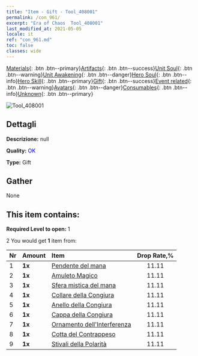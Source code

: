 ```yaml
---
title: "Item - Gift - Tool_408001"
permalink: /con_961/
excerpt: "Era of Chaos  Tool_408001"
last_modified_at: 2021-05-05
locale: it
ref: "con_961.md"
toc: false
classes: wide
---
```

 [Materials](/ItemsIT/){: .btn .btn--primary}[Artifacts](/ItemsIT/Artifacts/){: .btn .btn--success}[Unit Soul](/ItemsIT/UnitSoul/){: .btn .btn--warning}[Unit Awakening](/ItemsIT/UnitAwakening/){: .btn .btn--danger}[Hero Soul](/ItemsIT/HeroSoul/){: .btn .btn--info}[Hero Skill](/ItemsIT/HeroSkill/){: .btn .btn--primary}[Gift](/ItemsIT/Gift/){: .btn .btn--success}[Event related](/ItemsIT/Events/){: .btn .btn--warning}[Avatars](/ItemsIT/Avatars/){: .btn .btn--danger}[Consumables](/ItemsIT/Consumables/){: .btn .btn--info}[Unknown](/ItemsIT/Unknown/){: .btn .btn--primary}

 ![Tool_408001](/images/t/i_907046.png)

## Dettagli
 **Descrizione:** null

 **Quality:** <span style="color: #0000CD">OK</span>

 **Type:** Gift

## Gather

  None

## This item contains:

 **Required Level to open:** 1

 2 You would get **1** item  from:

  | Nr | Amount |     Item    | Drop Rate,% |
  |:---|:-------|:------------|:---------:|
  | 1 |  **1x** | [Pendente del mana](/ItemsIT/art_112/) | 11.11 | 
  | 2 |  **1x** | [Amuleto Magico](/ItemsIT/art_113/) | 11.11 | 
  | 3 |  **1x** | [Sfera mistica del mana](/ItemsIT/art_114/) | 11.11 | 
  | 4 |  **1x** | [Collare della Congiura](/ItemsIT/art_115/) | 11.11 | 
  | 5 |  **1x** | [Anello della Congiura](/ItemsIT/art_116/) | 11.11 | 
  | 6 |  **1x** | [Cappa della Congiura](/ItemsIT/art_117/) | 11.11 | 
  | 7 |  **1x** | [Ornamento dell'Interferenza](/ItemsIT/art_118/) | 11.11 | 
  | 8 |  **1x** | [Cotta del Contrappeso](/ItemsIT/art_119/) | 11.11 | 
  | 9 |  **1x** | [Stivali della Polarità](/ItemsIT/art_120/) | 11.11 | 
